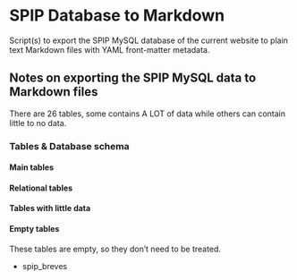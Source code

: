 # SPIP Database to Markdown

Script(s) to export the SPIP MySQL database of the current website to plain text Markdown files with YAML front-matter metadata.

## Notes on exporting the SPIP MySQL data to Markdown files

There are 26 tables, some contains A LOT of data while others can contain little to no data.

### Tables & Database schema

#### Main tables

#### Relational tables

#### Tables with little data

#### Empty tables

These tables are empty, so they don’t need to be treated.

- spip_breves
